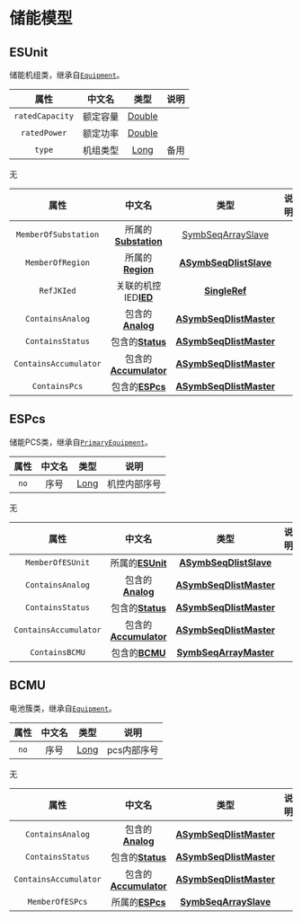 # 储能模型

## ESUnit

储能机组类，继承自[`Equipment`](Abstract-Class.md#equipment)。

<tabs>
    <tab title="维护分区">

|     **属性**      | **中文名** |                 **类型**                  | **说明** |
|:---------------:|:-------:|:---------------------------------------:|:------:|
| `ratedCapacity` |  额定容量   | [Double](Base-Attribute-Type.md#double) |        |
|  `ratedPower`   |  额定功率   | [Double](Base-Attribute-Type.md#double) |        |
|     `type`      |  机组类型   |   [Long](Base-Attribute-Type.md#long)   |   备用   |

</tab>
<tab title="同步分区">
无

</tab>
<tab title="索引分区">

|        **属性**         |                     **中文名**                     |                                **类型**                                 | **说明** |
|:---------------------:|:-----------------------------------------------:|:---------------------------------------------------------------------:|:------:|
| `MemberOfSubstation`  |  所属的[**Substation**](Core-Model.md#substation)  |     [SymbSeqArraySlave](Base-Attribute-Type.md#symbseqarrayslave)     |        |
|   `MemberOfRegion`    |      所属的[**Region**](auxi-model.md#region)      | [**ASymbSeqDlistSlave**](Base-Attribute-Type.md#asymbseqdlistmaster)  |        |
|      `RefJKIed`       |      关联的机控IED[**IED**](meas-model.md#ied)       |           [**SingleRef**](Base-Attribute-Type.md#singleref)           |        |
|   `ContainsAnalog`    |      包含的[**Analog**](meas-model.md#analog)      | [**ASymbSeqDlistMaster**](Base-Attribute-Type.md#asymbseqdlistmaster) |        |
|   `ContainsStatus`    |      包含的[**Status**](meas-model.md#status)      | [**ASymbSeqDlistMaster**](Base-Attribute-Type.md#asymbseqdlistmaster) |        |
| `ContainsAccumulator` | 包含的[**Accumulator**](meas-model.md#accumulator) | [**ASymbSeqDlistMaster**](Base-Attribute-Type.md#asymbseqdlistmaster) |        |
|     `ContainsPcs`     |       包含的[**ESPcs**](ess-model.md#espcs)        | [**ASymbSeqDlistMaster**](Base-Attribute-Type.md#asymbseqdlistmaster) |        |

</tab>
</tabs>

## ESPcs

储能PCS类，继承自[`PrimaryEquipment`](Abstract-Class.md#primaryequipment)。

<tabs>
    <tab title="维护分区">

| **属性** | **中文名** |               **类型**                | **说明** |
|:------:|:-------:|:-----------------------------------:|:------:|
|  `no`  |   序号    | [Long](Base-Attribute-Type.md#long) | 机控内部序号 |

</tab>
<tab title="同步分区">
无

</tab>
<tab title="索引分区">

|        **属性**         |                     **中文名**                     |                                **类型**                                 | **说明** |
|:---------------------:|:-----------------------------------------------:|:---------------------------------------------------------------------:|:------:|
|   `MemberOfESUnit`    |      所属的[**ESUnit**](ess-model.md#esunit)       |  [**ASymbSeqDlistSlave**](Base-Attribute-Type.md#asymbseqdlistslave)  |        |
|   `ContainsAnalog`    |      包含的[**Analog**](meas-model.md#analog)      | [**ASymbSeqDlistMaster**](Base-Attribute-Type.md#asymbseqdlistmaster) |        |
|   `ContainsStatus`    |      包含的[**Status**](meas-model.md#status)      | [**ASymbSeqDlistMaster**](Base-Attribute-Type.md#asymbseqdlistmaster) |        |
| `ContainsAccumulator` | 包含的[**Accumulator**](meas-model.md#accumulator) | [**ASymbSeqDlistMaster**](Base-Attribute-Type.md#asymbseqdlistmaster) |        |
|    `ContainsBCMU`     |        包含的[**BCMU**](ess-model.md#bcmu)         |  [**SymbSeqArrayMaster**](Base-Attribute-Type.md#symbseqarraymaster)  |        |

</tab>

</tabs>

## BCMU

电池簇类，继承自[`Equipment`](Abstract-Class.md#equipment)。

<tabs>
    <tab title="维护分区">

| **属性** | **中文名** |               **类型**                | **说明**  |
|:------:|:-------:|:-----------------------------------:|:-------:|
|  `no`  |   序号    | [Long](Base-Attribute-Type.md#long) | pcs内部序号 |

</tab>
<tab title="同步分区">
无

</tab>
<tab title="索引分区">

|        **属性**         |                     **中文名**                     |                                **类型**                                 | **说明** |
|:---------------------:|:-----------------------------------------------:|:---------------------------------------------------------------------:|:------:|
|   `ContainsAnalog`    |      包含的[**Analog**](meas-model.md#analog)      | [**ASymbSeqDlistMaster**](Base-Attribute-Type.md#asymbseqdlistmaster) |        |
|   `ContainsStatus`    |      包含的[**Status**](meas-model.md#status)      | [**ASymbSeqDlistMaster**](Base-Attribute-Type.md#asymbseqdlistmaster) |        |
| `ContainsAccumulator` | 包含的[**Accumulator**](meas-model.md#accumulator) | [**ASymbSeqDlistMaster**](Base-Attribute-Type.md#asymbseqdlistmaster) |        |
|    `MemberOfESPcs`    |       所属的[**ESPcs**](ess-model.md#espcs)        |   [**SymbSeqArraySlave**](Base-Attribute-Type.md#symbseqarrayslave)   |        |

</tab>

</tabs>